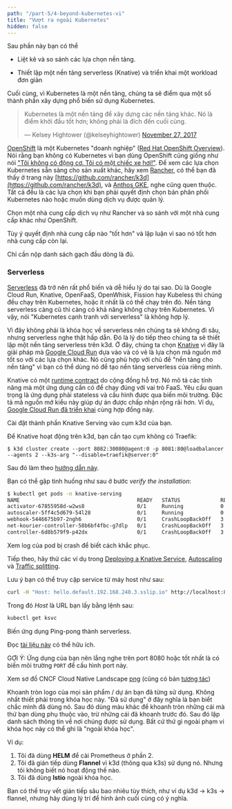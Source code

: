 ```yaml
---
path: "/part-5/4-beyond-kubernetes-vi"
title: "Vượt ra ngoài Kubernetes"
hidden: false
---
```


<text-box variant='learningObjectives' name='Mục tiêu học tập'>

Sau phần này bạn có thể

- Liệt kê và so sánh các lựa chọn nền tảng.

- Thiết lập một nền tảng serverless (Knative) và triển khai một workload đơn giản

</text-box>

Cuối cùng, vì Kubernetes là một nền tảng, chúng ta sẽ điểm qua một số thành phần xây dựng phổ biến sử dụng Kubernetes.

<blockquote class="twitter-tweet"><p lang="en" dir="ltr">Kubernetes là một nền tảng để xây dựng các nền tảng khác. Nó là điểm khởi đầu tốt hơn; không phải là đích đến cuối cùng.</p>&mdash; Kelsey Hightower (@kelseyhightower) <a href="https://twitter.com/kelseyhightower/status/935252923721793536?ref_src=twsrc%5Etfw">November 27, 2017</a></blockquote>

[OpenShift](https://www.openshift.com/) là một Kubernetes "doanh nghiệp" ([Red Hat OpenShift Overview](https://developers.redhat.com/products/openshift/overview)). Nói rằng bạn không có Kubernetes vì bạn dùng OpenShift cũng giống như nói ["Tôi không có động cơ. Tôi có một chiếc xe hơi!"](https://www.openshift.com/blog/enterprise-kubernetes-with-openshift-part-one). Để xem các lựa chọn Kubernetes sẵn sàng cho sản xuất khác, hãy xem [Rancher](https://rancher.com/), có thể bạn đã thấy ở trang này [https://github.com/rancher/k3d](https://github.com/rancher/k3d), và [Anthos GKE](https://cloud.google.com/anthos/gke), nghe cũng quen thuộc. Tất cả đều là các lựa chọn khi bạn phải quyết định chọn bản phân phối Kubernetes nào hoặc muốn dùng dịch vụ được quản lý.

<exercise name='Bài tập 5.05: So sánh nền tảng'>

Chọn một nhà cung cấp dịch vụ như Rancher và so sánh với một nhà cung cấp khác như OpenShift.

Tùy ý quyết định nhà cung cấp nào "tốt hơn" và lập luận vì sao nó tốt hơn nhà cung cấp còn lại.

Chỉ cần nộp danh sách gạch đầu dòng là đủ.

</exercise>

### Serverless

[Serverless](https://en.wikipedia.org/wiki/Serverless_computing) đã trở nên rất phổ biến và dễ hiểu lý do tại sao. Dù là Google Cloud Run, Knative, OpenFaaS, OpenWhisk, Fission hay Kubeless thì chúng đều chạy trên Kubernetes, hoặc ít nhất là có thể chạy trên đó. Nền tảng serverless càng cũ thì càng có khả năng không chạy trên Kubernetes. Vì vậy, nói "Kubernetes cạnh tranh với serverless" là không hợp lý.

Vì đây không phải là khóa học về serverless nên chúng ta sẽ không đi sâu, nhưng serverless nghe thật hấp dẫn. Đó là lý do tiếp theo chúng ta sẽ thiết lập một nền tảng serverless trên k3d. Ở đây, chúng ta chọn [Knative](https://knative.dev/) vì đây là giải pháp mà [Google Cloud Run](https://cloud.google.com/blog/products/serverless/knative-based-cloud-run-services-are-ga) dựa vào và có vẻ là lựa chọn mã nguồn mở tốt so với các lựa chọn khác. Nó cũng phù hợp với chủ đề "nền tảng cho nền tảng" vì bạn có thể dùng nó để tạo nền tảng serverless của riêng mình.

Knative có một [runtime contract](https://github.com/knative/specs/blob/main/specs/serving/runtime-contract.md) do cộng đồng hỗ trợ. Nó mô tả các tính năng mà một ứng dụng cần có để chạy đúng với vai trò FaaS. Yêu cầu quan trọng là ứng dụng phải stateless và cấu hình được qua biến môi trường. Đặc tả mã nguồn mở kiểu này giúp dự án được chấp nhận rộng rãi hơn. Ví dụ, [Google Cloud Run đã triển khai](https://ahmet.im/blog/cloud-run-is-a-knative/) cùng hợp đồng này.

<exercise name='Bài tập 5.06: Thử Serverless'>

Cài đặt thành phần Knative Serving vào cụm k3d của bạn.

Để Knative hoạt động trên k3d, bạn cần tạo cụm không có Traefik:

```console
$ k3d cluster create --port 8082:30080@agent:0 -p 8081:80@loadbalancer --agents 2 --k3s-arg "--disable=traefik@server:0"
```

Sau đó làm theo [hướng dẫn này](https://knative.dev/docs/install/yaml-install/serving/install-serving-with-yaml/).

Bạn có thể gặp tình huống như sau ở bước _verify the installation_:

```bash
$ kubectl get pods -n knative-serving
NAME                                      READY   STATUS             RESTARTS      AGE
activator-67855958d-w2ws8                 0/1     Running            0             64s
autoscaler-5ff4c5d679-54l28               0/1     Running            0             64s
webhook-5446675b97-2ngh6                  0/1     CrashLoopBackOff   3 (12s ago)   64s
net-kourier-controller-58b6bf4fbc-g7dlp   0/1     CrashLoopBackOff   3 (10s ago)   55s
controller-6d8b579f9-p42dx                0/1     CrashLoopBackOff   3 (6s ago)    64s
```

Xem log của pod bị crash để biết cách khắc phục.

Tiếp theo, hãy thử các ví dụ trong [Deploying a Knative Service](https://knative.dev/docs/getting-started/first-service/), [Autoscaling](https://knative.dev/docs/getting-started/first-autoscale/) và [Traffic splitting](https://knative.dev/docs/getting-started/first-traffic-split/).

Lưu ý bạn có thể truy cập service từ máy host như sau:

```bash
curl -H "Host: hello.default.192.168.240.3.sslip.io" http://localhost:8081
```

Trong đó _Host_ là URL bạn lấy bằng lệnh sau:

```bash
kubectl get ksvc
```

</exercise>

<exercise name='Bài tập 5.07: Triển khai lên Serverless'>

Biến ứng dụng Ping-pong thành serverless.

Đọc [tài liệu này](https://knative.dev/docs/serving/convert-deployment-to-knative-service/) có thể hữu ích.

GỢI Ý: Ứng dụng của bạn nên lắng nghe trên port 8080 hoặc tốt nhất là có biến môi trường `PORT` để cấu hình port này.

</exercise>

<exercise name='Bài tập 5.08: Landscape'>

Xem sơ đồ CNCF Cloud Native Landscape [png](https://landscape.cncf.io/images/landscape.png) (cũng có bản [tương tác](https://landscape.cncf.io/))

Khoanh tròn logo của mọi sản phẩm / dự án bạn đã từng sử dụng. Không nhất thiết phải trong khóa học này. "Đã sử dụng" ở đây nghĩa là bạn biết chắc mình đã dùng nó. Sau đó dùng màu khác để khoanh tròn những cái mà thứ bạn dùng phụ thuộc vào, trừ những cái đã khoanh trước đó. Sau đó lập danh sách thông tin về nơi chúng được sử dụng. Bất cứ thứ gì ngoài phạm vi khóa học này có thể ghi là "ngoài khóa học".

Ví dụ:

1. Tôi đã dùng **HELM** để cài Prometheus ở phần 2.
2. Tôi đã gián tiếp dùng **Flannel** vì k3d (thông qua k3s) sử dụng nó. Nhưng tôi không biết nó hoạt động thế nào.
3. Tôi đã dùng **Istio** ngoài khóa học.

Bạn có thể truy vết gián tiếp sâu bao nhiêu tùy thích, như ví dụ k3d -> k3s -> flannel, nhưng hãy dùng lý trí để hình ảnh cuối cùng có ý nghĩa.

</exercise>
